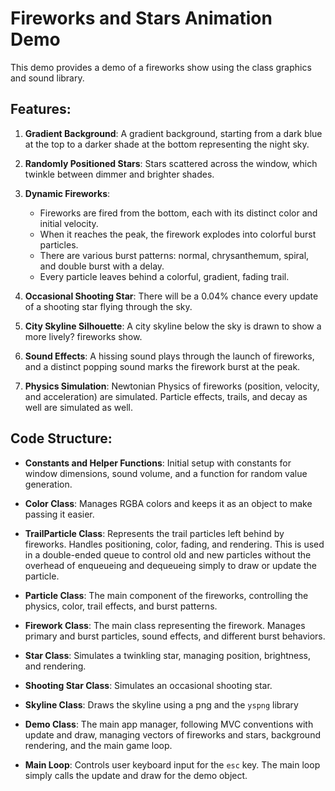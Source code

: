 # Fireworks and Stars Animation Demo

This demo provides a demo of a fireworks show using the class graphics and sound library.

## Features:

1. **Gradient Background**: A gradient background, starting from a dark blue at the top to a darker shade at the bottom representing the night sky.

2. **Randomly Positioned Stars**: Stars scattered across the window, which twinkle between dimmer and brighter shades.

3. **Dynamic Fireworks**:
   - Fireworks are fired from the bottom, each with its distinct color and initial velocity.
   - When it reaches the peak, the firework explodes into colorful burst particles.
   - There are various burst patterns: normal, chrysanthemum, spiral, and double burst with a delay.
   - Every particle leaves behind a colorful, gradient, fading trail.

4. **Occasional Shooting Star**: There will be a 0.04% chance every update of a shooting star flying through the sky.

5. **City Skyline Silhouette**: A city skyline below the sky is drawn to show a more lively? fireworks show.

6. **Sound Effects**: A hissing sound plays through the launch of fireworks, and a distinct popping sound marks the firework burst at the peak.

7. **Physics Simulation**: Newtonian Physics of fireworks (position, velocity, and acceleration) are simulated. Particle effects, trails, and decay as well are simulated as well.

## Code Structure:

- **Constants and Helper Functions**: Initial setup with constants for window dimensions, sound volume, and a function for random value generation.

- **Color Class**: Manages RGBA colors and keeps it as an object to make passing it easier.

- **TrailParticle Class**: Represents the trail particles left behind by fireworks. Handles positioning, color, fading, and rendering. This is used in a double-ended queue to control old and new particles without the overhead of enqueueing and dequeueing simply to draw or update the particle.

- **Particle Class**: The main component of the fireworks, controlling the physics, color, trail effects, and burst patterns.

- **Firework Class**: The main class representing the firework. Manages primary and burst particles, sound effects, and different burst behaviors.

- **Star Class**: Simulates a twinkling star, managing position, brightness, and rendering.

- **Shooting Star Class**: Simulates an occasional shooting star.

- **Skyline Class**: Draws the skyline using a png and the `yspng` library

- **Demo Class**: The main app manager, following MVC conventions with update and draw, managing vectors of fireworks and stars, background rendering, and the main game loop.

- **Main Loop**: Controls user keyboard input for the `esc` key. The main loop simply calls the update and draw for the demo object.